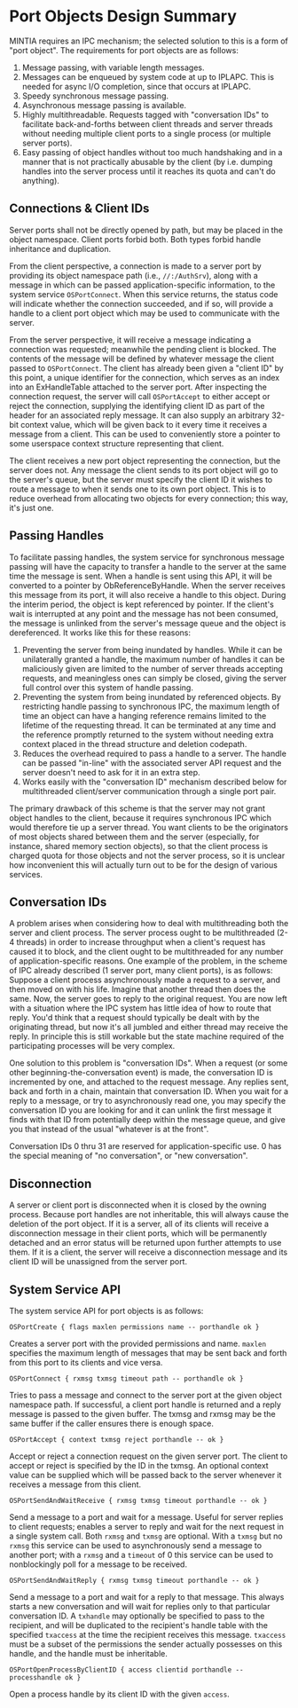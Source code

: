 # Port Objects Design Summary

MINTIA requires an IPC mechanism; the selected solution to this is a form of "port object". The requirements for port objects are as follows:

1. Message passing, with variable length messages.
2. Messages can be enqueued by system code at up to IPLAPC. This is needed for async I/O completion, since that occurs at IPLAPC.
3. Speedy synchronous message passing.
4. Asynchronous message passing is available.
5. Highly multithreadable. Requests tagged with "conversation IDs" to facilitate back-and-forths between client threads and server threads without needing multiple client ports to a single process (or multiple server ports).
6. Easy passing of object handles without too much handshaking and in a manner that is not practically abusable by the client (by i.e. dumping handles into the server process until it reaches its quota and can't do anything).

## Connections & Client IDs

Server ports shall not be directly opened by path, but may be placed in the object namespace. Client ports forbid both. Both types forbid handle inheritance and duplication.

From the client perspective, a connection is made to a server port by providing its object namespace path (i.e., `//:/AuthSrv`), along with a message in which can be passed application-specific information, to the system service `OSPortConnect`. When this service returns, the status code will indicate whether the connection succeeded, and if so, will provide a handle to a client port object which may be used to communicate with the server.

From the server perspective, it will receive a message indicating a connection was requested; meanwhile the pending client is blocked. The contents of the message will be defined by whatever message the client passed to `OSPortConnect`. The client has already been given a "client ID" by this point, a unique identifier for the connection, which serves as an index into an ExHandleTable attached to the server port. After inspecting the connection request, the server will call `OSPortAccept` to either accept or reject the connection, supplying the identifying client ID as part of the header for an associated reply message. It can also supply an arbitrary 32-bit context value, which will be given back to it every time it receives a message from a client. This can be used to conveniently store a pointer to some userspace context structure representing that client.

The client receives a new port object representing the connection, but the server does not. Any message the client sends to its port object will go to the server's queue, but the server must specify the client ID it wishes to route a message to when it sends one to its own port object. This is to reduce overhead from allocating two objects for every connection; this way, it's just one.

## Passing Handles

To facilitate passing handles, the system service for synchronous message passing will have the capacity to transfer a handle to the server at the same time the message is sent. When a handle is sent using this API, it will be converted to a pointer by ObReferenceByHandle. When the server receives this message from its port, it will also receive a handle to this object. During the interim period, the object is kept referenced by pointer. If the client's wait is interrupted at any point and the message has not been consumed, the message is unlinked from the server's message queue and the object is dereferenced. It works like this for these reasons:

1. Preventing the server from being inundated by handles. While it can be unilaterally granted a handle, the maximum number of handles it can be maliciously given are limited to the number of server threads accepting requests, and meaningless ones can simply be closed, giving the server full control over this system of handle passing.
2. Preventing the system from being inundated by referenced objects. By restricting handle passing to synchronous IPC, the maximum length of time an object can have a hanging reference remains limited to the lifetime of the requesting thread. It can be terminated at any time and the reference promptly returned to the system without needing extra context placed in the thread structure and deletion codepath.
3. Reduces the overhead required to pass a handle to a server. The handle can be passed "in-line" with the associated server API request and the server doesn't need to ask for it in an extra step.
4. Works easily with the "conversation ID" mechanism described below for multithreaded client/server communication through a single port pair.

The primary drawback of this scheme is that the server may not grant object handles to the client, because it requires synchronous IPC which would therefore tie up a server thread. You want clients to be the originators of most objects shared between them and the server (especially, for instance, shared memory section objects), so that the client process is charged quota for those objects and not the server process, so it is unclear how inconvenient this will actually turn out to be for the design of various services.

## Conversation IDs

A problem arises when considering how to deal with multithreading both the server and client process. The server process ought to be multithreaded (2-4 threads) in order to increase throughput when a client's request has caused it to block, and the client ought to be multithreaded for any number of application-specific reasons. One example of the problem, in the scheme of IPC already described (1 server port, many client ports), is as follows: Suppose a client process asynchronously made a request to a server, and then moved on with his life. Imagine that another thread then does the same. Now, the server goes to reply to the original request. You are now left with a situation where the IPC system has little idea of how to route that reply. You'd think that a request should typically be dealt with by the originating thread, but now it's all jumbled and either thread may receive the reply. In principle this is still workable but the state machine required of the participating processes will be very complex.

One solution to this problem is "conversation IDs". When a request (or some other beginning-the-conversation event) is made, the conversation ID is incremented by one, and attached to the request message. Any replies sent, back and forth in a chain, maintain that conversation ID. When you wait for a reply to a message, or try to asynchronously read one, you may specify the conversation ID you are looking for and it can unlink the first message it finds with that ID from potentially deep within the message queue, and give you that instead of the usual "whatever is at the front".

Conversation IDs 0 thru 31 are reserved for application-specific use. 0 has the special meaning of "no conversation", or "new conversation".

## Disconnection

A server or client port is disconnected when it is closed by the owning process. Because port handles are not inheritable, this will always cause the deletion of the port object. If it is a server, all of its clients will receive a disconnection message in their client ports, which will be permanently detached and an error status will be returned upon further attempts to use them. If it is a client, the server will receive a disconnection message and its client ID will be unassigned from the server port.

## System Service API

The system service API for port objects is as follows:

    OSPortCreate { flags maxlen permissions name -- porthandle ok }

Creates a server port with the provided permissions and name. `maxlen` specifies the maximum length of messages that may be sent back and forth from this port to its clients and vice versa.

    OSPortConnect { rxmsg txmsg timeout path -- porthandle ok }

Tries to pass a message and connect to the server port at the given object namespace path. If successful, a client port handle is returned and a reply message is passed to the given buffer. The txmsg and rxmsg may be the same buffer if the caller ensures there is enough space.

    OSPortAccept { context txmsg reject porthandle -- ok }

Accept or reject a connection request on the given server port. The client to accept or reject is specified by the ID in the txmsg. An optional context value can be supplied which will be passed back to the server whenever it receives a message from this client.

    OSPortSendAndWaitReceive { rxmsg txmsg timeout porthandle -- ok }

Send a message to a port and wait for a message. Useful for server replies to client requests; enables a server to reply and wait for the next request in a single system call. Both `rxmsg` and `txmsg` are optional. With a `txmsg` but no `rxmsg` this service can be used to asynchronously send a message to another port; with a `rxmsg` and a `timeout` of 0 this service can be used to nonblockingly poll for a message to be received.

    OSPortSendAndWaitReply { rxmsg txmsg timeout porthandle -- ok }

Send a message to a port and wait for a reply to that message. This always starts a new conversation and will wait for replies only to that particular conversation ID. A `txhandle` may optionally be specified to pass to the recipient, and will be duplicated to the recipient's handle table with the specified `txaccess` at the time the recipient receives this message. `txaccess` must be a subset of the permissions the sender actually possesses on this handle, and the handle must be inheritable.

    OSPortOpenProcessByClientID { access clientid porthandle -- processhandle ok }

Open a process handle by its client ID with the given `access`.